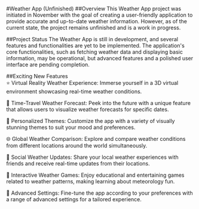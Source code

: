#Weather App (Unfinished)
##Overview
This Weather App project was initiated in November with the goal of creating a user-friendly application to provide accurate and up-to-date weather information. However, as of the current state, the project remains unfinished and is a work in progress.

##Project Status
The Weather App is still in development, and several features and functionalities are yet to be implemented. The application's core functionalities, such as fetching weather data and displaying basic information, may be operational, but advanced features and a polished user interface are pending completion.

##Exciting New Features
<br>
⭐ Virtual Reality Weather Experience: Immerse yourself in a 3D virtual environment showcasing real-time weather conditions.

🚀 Time-Travel Weather Forecast: Peek into the future with a unique feature that allows users to visualize weather forecasts for specific dates.

🎨 Personalized Themes: Customize the app with a variety of visually stunning themes to suit your mood and preferences.

🌐 Global Weather Comparison: Explore and compare weather conditions from different locations around the world simultaneously.

📱 Social Weather Updates: Share your local weather experiences with friends and receive real-time updates from their locations.

🌟 Interactive Weather Games: Enjoy educational and entertaining games related to weather patterns, making learning about meteorology fun.

🔧 Advanced Settings: Fine-tune the app according to your preferences with a range of advanced settings for a tailored experience.
